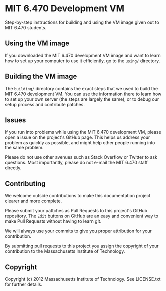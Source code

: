 # MIT 6.470 Development VM

Step-by-step instructions for building and using the VM image given out to MIT
6.470 students.


## Using the VM image

If you downloaded the MIT 6.470 development VM image and want to learn how to
set up your computer to use it efficiently, go to the `using/` directory.


## Building the VM image

The `building/` directory contains the exact steps that we used to build the
MIT 6.470 development VM. You can use the information there to learn how to set
up your own server (the steps are largely the same), or to debug our setup
process and contribute patches.


## Issues

If you run into problems while using the MIT 6.470 development VM, please open
a issue on the project's GitHub page. This helps us address your problem as
quickly as possible, and might help other people running into the same problem.

Please do not use other avenues such as Stack Overflow or Twitter to ask
questions. Most importantly, please do not e-mail the MIT 6.470 staff directly.


## Contributing

We welcome outside contributions to make this documentation project clearer and
more complete.

Please submit your pattches as Pull Requests to this project's GitHub
repository. The `Edit` buttons on GitHub are an easy and convenient way to make
Pull Requests without having to learn git.

We will always use your commits to give you proper attribution for your
contribution.

By submitting pull requests to this project you assign the copyright of your
contribution to the Massachusetts Institute of Technology.


## Copyright

Copyright (c) 2012 Massachusetts Institute of Technology. See LICENSE.txt for
further details.
